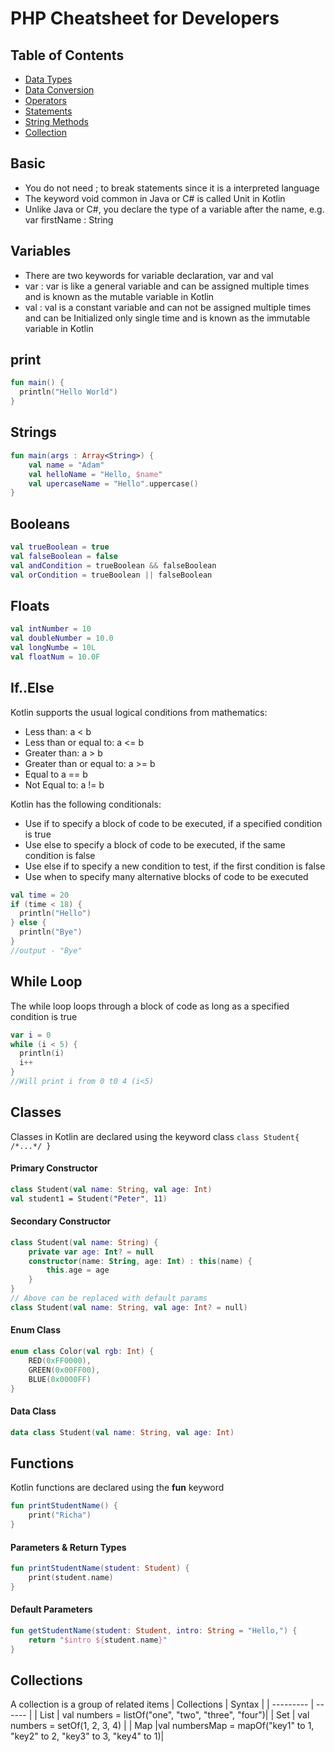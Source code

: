 # PHP Cheatsheet for Developers

## Table of Contents
- [Data Types](#data-types)
- [Data Conversion](#data-conversion)
- [Operators](#operators)
- [Statements](#statements)
- [String Methods](#string-methods)
- [Collection](#Collection)

## Basic 
- You do not need ; to break statements since it is a interpreted language
- The keyword void common in Java or C# is called Unit in Kotlin
- Unlike Java or C#, you declare the type of a variable after the name, e.g. var firstName : String

## Variables
- There are two keywords for variable declaration, var and val
- var : var is like a general variable and can be assigned multiple times and is known as the mutable variable in Kotlin
- val : val is a constant variable and can not be assigned multiple times and can be Initialized only single time and is known as the immutable variable in Kotlin

## print
```kotlin
fun main() {
  println("Hello World")
}
```

## Strings
```kotlin
fun main(args : Array<String>) {
    val name = "Adam"
    val helloName = "Hello, $name"
    val upercaseName = "Hello".uppercase()
}
```

## Booleans
```kotlin
val trueBoolean = true
val falseBoolean = false
val andCondition = trueBoolean && falseBoolean
val orCondition = trueBoolean || falseBoolean
```

## Floats
```kotlin
val intNumber = 10
val doubleNumber = 10.0
val longNumbe = 10L
val floatNum = 10.0F
```

## If..Else
Kotlin supports the usual logical conditions from mathematics:

- Less than: a < b
- Less than or equal to: a <= b
- Greater than: a > b
- Greater than or equal to: a >= b
- Equal to a == b
- Not Equal to: a != b

Kotlin has the following conditionals:

- Use if to specify a block of code to be executed, if a specified condition is true
- Use else to specify a block of code to be executed, if the same condition is false
- Use else if to specify a new condition to test, if the first condition is false
- Use when to specify many alternative blocks of code to be executed

```kotlin
val time = 20
if (time < 18) {
  println("Hello")
} else {
  println("Bye")
}
//output - "Bye"
```

## While Loop
The while loop loops through a block of code as long as a specified condition is true
```kotlin
var i = 0
while (i < 5) {
  println(i)
  i++
} 
//Will print i from 0 t0 4 (i<5)
```

## Classes
Classes in Kotlin are declared using the keyword class
```class Student{ /*...*/ }```

#### Primary Constructor
```kotlin
class Student(val name: String, val age: Int)
val student1 = Student("Peter", 11)
```

#### Secondary Constructor
```kotlin
class Student(val name: String) {
    private var age: Int? = null
    constructor(name: String, age: Int) : this(name) {
        this.age = age
    }
}
// Above can be replaced with default params
class Student(val name: String, val age: Int? = null)
```

#### Enum Class
```kotlin
enum class Color(val rgb: Int) {
    RED(0xFF0000),
    GREEN(0x00FF00),
    BLUE(0x0000FF)
}
```
#### Data Class
```kotlin
data class Student(val name: String, val age: Int)
```

## Functions
Kotlin functions are declared using the **fun** keyword
```kotlin
fun printStudentName() {
    print("Richa")
}
```

#### Parameters & Return Types
```kotlin
fun printStudentName(student: Student) {
    print(student.name)
}
```
#### Default Parameters
```kotlin
fun getStudentName(student: Student, intro: String = "Hello,") {
    return "$intro ${student.name}"
}
```

## Collections
A collection is a group of related items
| Collections | Syntax   |
| --------- | ------ |
| List   | val numbers = listOf("one", "two", "three", "four")|
| Set      | val numbers = setOf(1, 2, 3, 4) |
| Map       |val numbersMap = mapOf("key1" to 1, "key2" to 2, "key3" to 3, "key4" to 1)|
